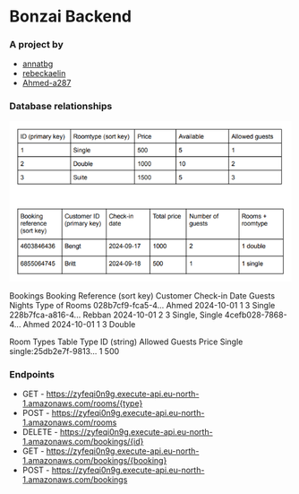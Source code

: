 # Bonzai Backend

### A project by

- [annatbg](https://github.com/annatbg)
- [rebeckaelin](https://github.com/rebeckaelin)
- [Ahmed-a287](https://github.com/Ahmed-a287)

### Database relationships

![our data tables](image.png)

Bookings
Booking Reference (sort key)	Customer	Check-in Date	Guests	Nights	Type of Rooms
028b7cf9-fca5-4...	Ahmed	2024-10-01	1	3	Single
228b7fca-a816-4...	Rebban	2024-10-01	2	3	Single, Single
4cefb028-7868-4...	Ahmed	2024-10-01	1	3	Double

Room Types Table
Type	ID (string)	Allowed Guests	Price
Single	single:25db2e7f-9813...	1	500


### Endpoints

- GET - https://zyfeqi0n9g.execute-api.eu-north-1.amazonaws.com/rooms/{type}
- POST - https://zyfeqi0n9g.execute-api.eu-north-1.amazonaws.com/rooms
- DELETE - https://zyfeqi0n9g.execute-api.eu-north-1.amazonaws.com/bookings/{id}
- GET - https://zyfeqi0n9g.execute-api.eu-north-1.amazonaws.com/bookings/{booking}
- POST - https://zyfeqi0n9g.execute-api.eu-north-1.amazonaws.com/bookings
